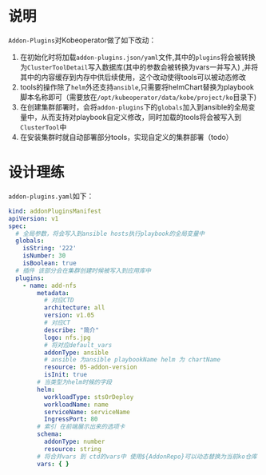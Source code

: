 # 说明

`Addon-Plugins`对Kobeoperator做了如下改动：

1. 在初始化时将加载`addon-plugins.json/yaml`文件,其中的`plugins`将会被转换为`ClusterToolDetail`写入数据库(其中的参数会被转换为vars一并写入)
   ,并将其中的内容缓存到内存中供后续使用，这个改动使得tools可以被动态修改
2. tools的操作除了`helm`外还支持`ansible`,只需要将helmChart替换为playbook脚本名称即可（需要放在`/opt/kubeoperator/data/kobe/project/ko`目录下)
3. 在创建集群部署时，会将`addon-plugins`下的`globals`加入到ansible的全局变量中，从而支持对playbook自定义修改，同时加载的tools将会被写入到`ClusterTool`中
4. 在安装集群时就自动部署部分tools，实现自定义的集群部署（todo）

# 设计理练
`addon-plugins.yaml`如下：
```yaml
kind: addonPluginsManifest
apiVersion: v1
spec:
  # 全局参数，将会写入到ansible hosts执行playbook的全局变量中
  globals:
    isString: '222'
    isNumber: 30
    isBoolean: true
  # 插件 该部分会在集群创建时候被写入到应用库中
  plugins:
    - name: add-nfs
        metadata:
          # 对应CTD
          architecture: all
          version: v1.05
          # 对应CT
          describe: "简介"
          logo: nfs.jpg
          # 将对应default_vars
          addonType: ansible
          # ansible 为ansible playbookName helm 为 chartName
          resource: 05-addon-version
          isInit: true
        # 当类型为helm时候的字段
        helm:
          workloadType: stsOrDeploy
          workloadName: name
          serviceName: serviceName
          IngressPort: 80
        # 索引 在前端展示出来的选项卡
        schema:
          addonType: number
          resource: string
        # 将合并vars 到 ctd的vars中 使用${AddonRepo}可以动态替换为当前ko仓库
        vars: { }
```
